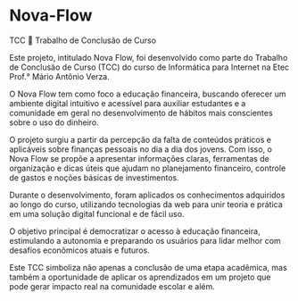 # Nova-Flow
TCC
📘 Trabalho de Conclusão de Curso

Este projeto, intitulado Nova Flow, foi desenvolvido como parte do Trabalho de Conclusão de Curso (TCC) do curso de Informática para Internet na Etec Prof.° Mário Antônio Verza.

O Nova Flow tem como foco a educação financeira, buscando oferecer um ambiente digital intuitivo e acessível para auxiliar estudantes e a comunidade em geral no desenvolvimento de hábitos mais conscientes sobre o uso do dinheiro.

O projeto surgiu a partir da percepção da falta de conteúdos práticos e aplicáveis sobre finanças pessoais no dia a dia dos jovens. Com isso, o Nova Flow se propõe a apresentar informações claras, ferramentas de organização e dicas úteis que ajudam no planejamento financeiro, controle de gastos e noções básicas de investimentos.

Durante o desenvolvimento, foram aplicados os conhecimentos adquiridos ao longo do curso, utilizando tecnologias da web para unir teoria e prática em uma solução digital funcional e de fácil uso.

O objetivo principal é democratizar o acesso à educação financeira, estimulando a autonomia e preparando os usuários para lidar melhor com desafios econômicos atuais e futuros.

Este TCC simboliza não apenas a conclusão de uma etapa acadêmica, mas também a oportunidade de aplicar os aprendizados em um projeto que pode gerar impacto real na comunidade escolar e além.
